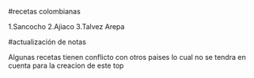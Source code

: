 #recetas colombianas

1.Sancocho
2.Ajiaco
3.Talvez Arepa

#actualización de notas

Algunas recetas tienen conflicto con otros paises lo cual no se tendra en cuenta para la creacion de este top
